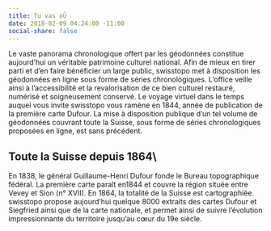 ```yaml
---
title: Tu vas oÛ
date: 2018-02-09 04:24:00 -11:00
social-share: false
---
```


Le vaste panorama chronologique offert par les géodonnées constitue aujourd’hui un véritable patrimoine culturel national. Afin de mieux en tirer parti et d’en faire bénéficier un large public, swisstopo met à disposition les géodonnées en ligne sous forme de séries chronologiques. L’office veille ainsi à l’accessibilité et la revalorisation de ce bien culturel restauré, numérisé et soigneusement conservé. Le voyage virtuel dans le temps auquel vous invite swisstopo vous ramène en 1844, année de publication de la première carte Dufour. La mise à disposition publique d’un tel volume de géodonnées couvrant toute la Suisse, sous forme de séries chronologiques proposées en ligne, est sans précédent.

## Toute la Suisse depuis 1864\

En 1838, le général Guillaume-Henri Dufour fonde le Bureau topographique fédéral. La première carte paraît en1844 et couvre la région située entre Vevey et Sion (n° XVII). En 1864, la totalité de la Suisse est cartographiée. swisstopo propose aujourd’hui quelque 8000 extraits des cartes Dufour et Siegfried ainsi que de la carte nationale, et permet ainsi de suivre l’évolution impressionnante du territoire jusqu’au cœur du 19e siècle.